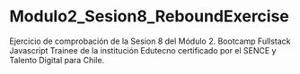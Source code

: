 # Modulo2_Sesion8_ReboundExercise
Ejercicio de comprobación de la Sesion 8 del Módulo 2. Bootcamp Fullstack Javascript Trainee de la institución Edutecno certificado por el SENCE y Talento Digital para Chile. 
